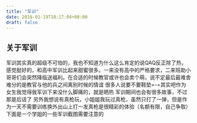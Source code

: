 ```yaml
---
title: "军训"
date: 2018-01-19T18:17:04+08:00
draft: false
---
```


## 关于军训

军训其实真的超级不可怕的，我也不知道为什么这么肯定的说QAQ反正除了热，感觉挺好的，和高中军训比起来甜蜜很多。一来没有高中的严格要求，二来班助小哥哥们会突然降临送福利。在合适的时候教官或许也会卖个萌，说不定最后最难舍难分的是教官与他的兵之间离别时候的情谊
很多人说要不要鞋垫=-=其实吧作为女生我觉得我军训下来没什么脚痛的，就是晒热
军训期间也会有很多故事，不过那是后话了
另外我想说有真枪玩，小姐姐我玩过真枪，虽然只打了一弹，但是作为一天不需要训练换外出山上打一发真枪是很精彩的体验（名额有限，自己争取）
下面是一个学姐的一些军训截图需要注意的
